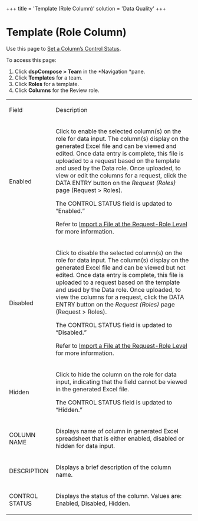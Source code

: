 +++
title = 'Template (Role Column)'
solution = 'Data Quality'
+++

# Template (Role Column)

<div class="use">

Use this page to [Set a Column’s Control
Status](../Use_Cases/Set_a_Columns_Control_Status.htm).

</div>

To access this page:

1.  Click <span style="font-weight: bold;">dspCompose \> Team</span> in
    the *Navigation *pane.
2.  Click <span style="font-weight: bold;">Templates</span> for a team.
3.  Click <span style="font-weight: bold;">Roles</span> for a template.
4.  Click <span style="font-weight: bold;">Columns</span> for the Review
    role.

<table>
<tbody>
<tr class="odd">
<td><p>Field</p></td>
<td><p>Description</p></td>
</tr>
<tr class="even">
<td><p>Enabled</p></td>
<td><p>Click to enable the selected column(s) on the role for data input. The column(s) display on the generated Excel file and can be viewed and edited. Once data entry is complete, this file is uploaded to a request based on the template and used by the Data role. Once uploaded, to view or edit the columns for a request, click the DATA ENTRY button on the <span style="font-style: italic;">Request (Roles)</span> page (Request &gt; Roles).</p>
<p>The CONTROL STATUS field is updated to “Enabled.”</p>
<p>Refer to <a href="../Use_Cases/Import_a_File_at_the_Request%20Role_Level.htm">Import a File at the Request-Role Level</a> for more information.</p></td>
</tr>
<tr class="odd">
<td><p>Disabled</p></td>
<td><p>Click to disable the selected column(s) on the role for data input. The column(s) display on the generated Excel file and can be viewed but not edited. Once data entry is complete, this file is uploaded to a request based on the template and used by the Data role. Once uploaded, to view the columns for a request, click the DATA ENTRY button on the <span style="font-style: italic;">Request (Roles)</span> page (Request &gt; Roles).</p>
<p>The CONTROL STATUS field is updated to “Disabled.”</p>
<p>Refer to <a href="../Use_Cases/Import_a_File_at_the_Request%20Role_Level.htm">Import a File at the Request-Role Level</a> for more information.</p></td>
</tr>
<tr class="even">
<td><p>Hidden</p></td>
<td><p>Click to hide the column on the role for data input, indicating that the field cannot be viewed in the generated Excel file.</p>
<p>The CONTROL STATUS field is updated to “Hidden.”</p></td>
</tr>
<tr class="odd">
<td><p>COLUMN NAME</p></td>
<td><p>Displays name of column in generated Excel spreadsheet that is either enabled, disabled or hidden for data input.</p></td>
</tr>
<tr class="even">
<td><p>DESCRIPTION</p></td>
<td><p>Displays a brief description of the column name.</p></td>
</tr>
<tr class="odd">
<td><p>CONTROL STATUS</p></td>
<td><p>Displays the status of the column. Values are: Enabled, Disabled, Hidden.</p></td>
</tr>
</tbody>
</table>
